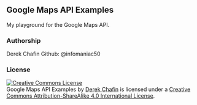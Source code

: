 ## Google Maps API Examples
My playground for the Google Maps API.

### Authorship
Derek Chafin
Github: @infomaniac50

### License
<a rel="license" href="http://creativecommons.org/licenses/by-sa/4.0/"><img alt="Creative Commons License" style="border-width:0" src="http://i.creativecommons.org/l/by-sa/4.0/88x31.png" /></a><br /><span xmlns:dct="http://purl.org/dc/terms/" property="dct:title">Google Maps API Examples</span> by <a xmlns:cc="http://creativecommons.org/ns#" href="https://github.com/infomaniac50/google-maps-api-examples.git" property="cc:attributionName" rel="cc:attributionURL">Derek Chafin</a> is licensed under a <a rel="license" href="http://creativecommons.org/licenses/by-sa/4.0/">Creative Commons Attribution-ShareAlike 4.0 International License</a>.

